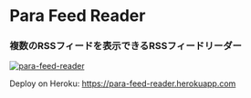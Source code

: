 # Para Feed Reader
### 複数のRSSフィードを表示できるRSSフィードリーダー

[![para-feed-reader](https://user-images.githubusercontent.com/65275342/151821117-5d0bad6a-e40d-4a76-841d-92eff2ca6039.png)](https://para-feed-reader.herokuapp.com/)

Deploy on Heroku: https://para-feed-reader.herokuapp.com
